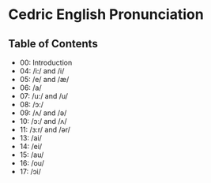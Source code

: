 # Cedric English Pronunciation

## Table of Contents
- 00: Introduction
- 04: /i:/ and /i/
- 05: /e/ and /æ/
- 06: /a/
- 07: /u:/ and /u/
- 08: /ɔ:/
- 09: /ʌ/ and /ə/
- 10: /ɔ:/ and /ʌ/
- 11: /ɜ:r/ and /ər/
- 13: /ai/
- 14: /ei/
- 15: /au/
- 16: /ou/
- 17: /ɔi/

